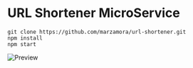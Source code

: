 # URL Shortener MicroService

```
git clone https://github.com/marzamora/url-shortener.git
npm install
npm start
```

![Preview](https://imgur.com/a/TTAmVek)